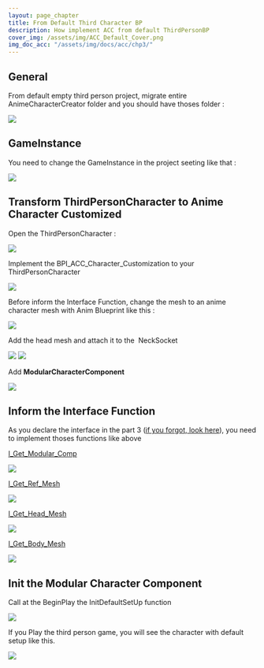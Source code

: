 ```yaml
---
layout: page_chapter
title: From Default Third Character BP
description: How implement ACC from default ThirdPersonBP
cover_img: /assets/img/ACC_Default_Cover.png
img_doc_acc: "/assets/img/docs/acc/chp3/"
---
```


<!-- Part 1 -->
<h2>General</h2>

<p>From default empty third person project, migrate entire AnimeCharacterCreator folder and you should have thoses folder :</p>
<img src="{{ page.img_doc_acc }}acc_doc_chp3_0.png" />

<!-- Part 2 -->
<h2>GameInstance</h2>
<p>You need to change the GameInstance in the project seeting like that :</p>
<img src="{{ page.img_doc_acc }}acc_doc_chp3_1.png" />

<!-- Part 3 -->
<h2>Transform ThirdPersonCharacter to Anime Character Customized</h2>

<p>Open the ThirdPersonCharacter : </p>
<img src="{{ page.img_doc_acc }}acc_doc_chp3_2.png" />

<p id="acc_chp_3_part3_implement_interface">Implement the BPI_ACC_Character_Customization to your ThirdPersonCharacter</p>
<img src="{{ page.img_doc_acc }}acc_doc_chp3_3.png" />

<p>Before inform the Interface Function, change the mesh to an anime character mesh with Anim Blueprint like this :</p>
<img src="{{ page.img_doc_acc }}acc_doc_chp3_4.png" />

<p>Add the head mesh and attach it to the  NeckSocket </p>
<img src="{{ page.img_doc_acc }}acc_doc_chp3_5.png" />
<img src="{{ page.img_doc_acc }}acc_doc_chp3_6.png" />

<p>Add <strong>ModularCharacterComponent</strong></p>
<img src="{{ page.img_doc_acc }}acc_doc_chp3_7.png" />

<!-- Part 4 -->
<h2>Inform the Interface Function</h2>
<p>As you declare the interface in the part 3 (<a href="#acc_chp_3_part3_implement_interface">if you forgot, look here</a>), you need to implement thoses functions like above</p>

<p><u>I_Get_Modular_Comp </u></p>
<img src="{{ page.img_doc_acc }}acc_doc_chp3_8.png" />

<p><u>I_Get_Ref_Mesh </u></p>
<img src="{{ page.img_doc_acc }}acc_doc_chp3_9.png" />

<p><u>I_Get_Head_Mesh </u></p>
<img src="{{ page.img_doc_acc }}acc_doc_chp3_10.png" />

<p><u>I_Get_Body_Mesh </u></p>
<img src="{{ page.img_doc_acc }}acc_doc_chp3_11.png" />

<!-- Part 5  -->
<h2>Init the Modular Character Component </h2>

<p>Call at the BeginPlay the InitDefaultSetUp function</p>
<img src="{{ page.img_doc_acc }}acc_doc_chp3_12.png" />

<p>If you Play the third person game, you will see the character with default setup like this.</p>
<img src="{{ page.img_doc_acc }}acc_doc_chp3_13.png" />
